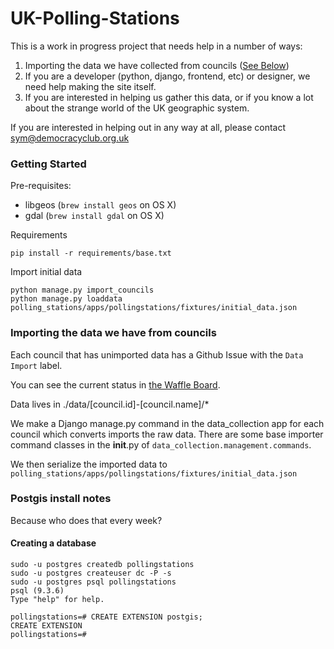 # UK-Polling-Stations

This is a work in progress project that needs help in a number of ways:

1. Importing the data we have collected from councils ([See Below](https://github.com/DemocracyClub/UK-Polling-Stations#importing-the-data-we-have-from-councils))
2. If you are a developer (python, django, frontend, etc) or designer, we need help making the site itself.
3. If you are interested in helping us gather this data, or if you know a lot about the strange world of the UK geographic system.

If you are interested in helping out in any way at all, please contact sym@democracyclub.org.uk

### Getting Started

Pre-requisites:

* libgeos (`brew install geos` on OS X)
* gdal (`brew install gdal` on OS X)

Requirements

    pip install -r requirements/base.txt

Import initial data

    python manage.py import_councils
    python manage.py loaddata polling_stations/apps/pollingstations/fixtures/initial_data.json

### Importing the data we have from councils

Each council that has unimported data has a Github Issue with the `Data Import` label.

You can see the current status in [the Waffle Board](https://waffle.io/DemocracyClub/UK-Polling-Stations?label=Data%20Import).

Data lives in ./data/[council.id]-[council.name]/*

We make a Django manage.py command in the data_collection app for each council which converts
imports the raw data. There are some base importer command classes in the __init__.py of `data_collection.management.commands`.

We then serialize the imported data to `polling_stations/apps/pollingstations/fixtures/initial_data.json`


### Postgis install notes

Because who does that every week?

#### Creating a database

    sudo -u postgres createdb pollingstations
    sudo -u postgres createuser dc -P -s
    sudo -u postgres psql pollingstations
    psql (9.3.6)
    Type "help" for help.

    pollingstations=# CREATE EXTENSION postgis;
    CREATE EXTENSION
    pollingstations=#
